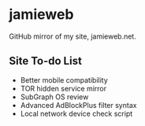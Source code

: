 # jamieweb

GitHub mirror of my site, jamieweb.net.

## Site To-do List
- Better mobile compatibility
- TOR hidden service mirror
- SubGraph OS review
- Advanced AdBlockPlus filter syntax
- Local network device check script
